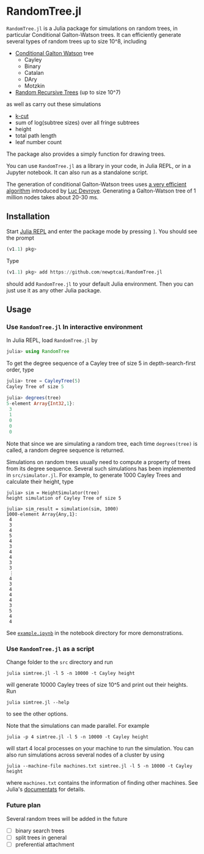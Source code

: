 # RandomTree.jl

`RandomTree.jl` is a Julia package for simulations on random trees, in particular Conditional
Galton-Watson trees. It can efficiently generate several types of random trees up to size 10^8,
including

* [Conditional Galton Watson](https://arxiv.org/abs/1112.0510) tree
    * Cayley
    * Binary
    * Catalan
    * DAry
    * Motzkin
* [Random Recursive Trees](https://en.wikipedia.org/wiki/Recursive_tree) (up to size 10^7)

as well as carry out these simulations

* [k-cut](https://arxiv.org/abs/1804.03069)
* sum of log(subtree sizes) over all fringe subtrees
* height
* total path length
* leaf number count

The package also provides a simply function for drawing trees.

You can use `RandomTree.jl` as a library in your code, in Julia REPL, or in a Jupyter notebook. It
can also run as a standalone script.

The generation of conditional Galton-Watson trees uses [a very efficient
algorithm](https://search.proquest.com/openview/8fe4ed7479bf9d0df48152a6b91e6191/1?cbl=666313&pq-origsite=gscholar)
introduced by [Luc Devroye](http://luc.devroye.org). Generating a Galton-Watson tree of 1 million
nodes takes about 20-30 ms.

## Installation

Start [Julia REPL](https://docs.julialang.org/en/v1/stdlib/REPL/index.html) and enter the package mode by pressing `]`. You should see the prompt
```julia
(v1.1) pkg>
```
Type
```julia
(v1.1) pkg> add https://github.com/newptcai/RandomTree.jl
```
should add `RandomTree.jl` to your default Julia environment. Then you can just use it as any other
Julia package.

## Usage

### Use `RandomTree.jl` In interactive environment

In Julia REPL, load `RandomTree.jl` by
```julia
julia> using RandomTree
```
To get the degree sequence of a Cayley tree of size 5 in depth-search-first order, type
```julia
julia> tree = CayleyTree(5)
Cayley Tree of size 5

julia> degrees(tree)
5-element Array{Int32,1}:
 3
 1
 0
 0
 0
```
Note that since we are simulating a random tree, each time `degrees(tree)` is called, a random
degree sequence is returned.

Simulations on random trees usually need to compute a property of trees from its degree sequence.
Several such simulations has been implemented in `src/simulator.jl`. For example,
to generate 1000 Cayley Trees and calculate their height, type
```
julia> sim = HeightSimulator(tree)
height simulation of Cayley Tree of size 5

julia> sim_result = simulation(sim, 1000)
1000-element Array{Any,1}:
 4
 3
 4
 5
 4
 3
 4
 4
 3
 3
 ⋮
 4
 3
 4
 4
 4
 3
 5
 4
 4
```

See [`example.ipynb`](https://nbviewer.jupyter.org/github/newptcai/RandomTree.jl/blob/master/notebook/demonstration.ipynb) in the notebook directory for more demonstrations.

### Use `RandomTree.jl` as a script

Change folder to the `src` directory and run
```
julia simtree.jl -l 5 -n 10000 -t Cayley height
```
will generate 10000 Cayley trees of size 10^5 and print out their heights.
Run
```
julia simtree.jl --help
```
to see the other options.

Note that the simulations can made parallel. For example
```
julia -p 4 simtree.jl -l 5 -n 10000 -t Cayley height
```
will start 4 local processes on your machine to run the simulation.
You can also run simulations across several nodes of a cluster by using
```
julia --machine-file machines.txt simtree.jl -l 5 -n 10000 -t Cayley height
```
where `machines.txt` contains the information of finding other machines.
See Julia's [documentats](https://docs.julialang.org/en/v1/manual/getting-started/) for details.


### Future plan

Several random trees will be added in the future
* [ ] binary search trees
* [ ] split trees in general
* [ ] preferential attachment
